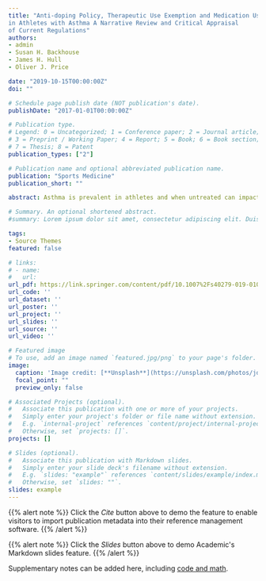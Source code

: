 ```yaml
---
title: "Anti‑doping Policy, Therapeutic Use Exemption and Medication Use
in Athletes with Asthma A Narrative Review and Critical Appraisal
of Current Regulations"
authors:
- admin
- Susan H. Backhouse
- James H. Hull
- Oliver J. Price

date: "2019-10-15T00:00:00Z"
doi: ""

# Schedule page publish date (NOT publication's date).
publishDate: "2017-01-01T00:00:00Z"

# Publication type.
# Legend: 0 = Uncategorized; 1 = Conference paper; 2 = Journal article;
# 3 = Preprint / Working Paper; 4 = Report; 5 = Book; 6 = Book section;
# 7 = Thesis; 8 = Patent
publication_types: ["2"]

# Publication name and optional abbreviated publication name.
publication: "Sports Medicine"
publication_short: ""

abstract: Asthma is prevalent in athletes and when untreated can impact both respiratory health and sports performance. Pharmacological inhaler therapy currently forms the mainstay of treatment, however, for elite athletes competing under the constraints of the World Anti-Doping Code, a number of established therapies are prohibited both in and/or out of competition and/or have a maximum permitted dose. The recent release of medical information detailing inhaler therapy in high-profleathletes has brought the legitimacy and utilisation of asthma medication in this setting into sharp focus. This narrative review critically appraises recent changes to anti-doping policy and the Code in the context of asthma management, evaluates the impact of asthma medication use on sports performance and employs a theory of behaviour to examine perceived determinants and barriers to athletes adhering to the anti-doping rules of sport when applied to asthma.

# Summary. An optional shortened abstract.
#summary: Lorem ipsum dolor sit amet, consectetur adipiscing elit. Duis posuere tellus ac convallis placerat. Proin tincidunt magna sed ex sollicitudin condimentum.

tags:
- Source Themes
featured: false

# links:
# - name: 
#   url: 
url_pdf: https://link.springer.com/content/pdf/10.1007%2Fs40279-019-01075-z.pdf
url_code: ''
url_dataset: ''
url_poster: ''
url_project: ''
url_slides: ''
url_source: ''
url_video: ''

# Featured image
# To use, add an image named `featured.jpg/png` to your page's folder. 
image:
  caption: 'Image credit: [**Unsplash**](https://unsplash.com/photos/jdD8gXaTZsc)'
  focal_point: ""
  preview_only: false

# Associated Projects (optional).
#   Associate this publication with one or more of your projects.
#   Simply enter your project's folder or file name without extension.
#   E.g. `internal-project` references `content/project/internal-project/index.md`.
#   Otherwise, set `projects: []`.
projects: []

# Slides (optional).
#   Associate this publication with Markdown slides.
#   Simply enter your slide deck's filename without extension.
#   E.g. `slides: "example"` references `content/slides/example/index.md`.
#   Otherwise, set `slides: ""`.
slides: example
---
```


{{% alert note %}}
Click the *Cite* button above to demo the feature to enable visitors to import publication metadata into their reference management software.
{{% /alert %}}

{{% alert note %}}
Click the *Slides* button above to demo Academic's Markdown slides feature.
{{% /alert %}}

Supplementary notes can be added here, including [code and math](https://sourcethemes.com/academic/docs/writing-markdown-latex/).
